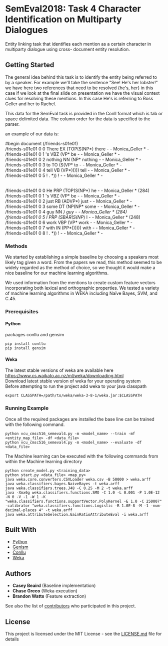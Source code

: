 # SemEval2018: Task 4 Character Identification on Multiparty Dialogues
Entity linking task that identifies each mention as a certain character in multiparty dialogue using cross- document entity resolution.

## Getting Started
The general idea behind this task is to identify the entity being referred to by a speaker. For example we'll take the sentence "See! He's her lobster!" we have here two references that need to be resolved {he's, her} in this case if we look at the final slide on presentation we have the visual context clues for resolving these mentions. In this case He's is referring to Ross Geller and her to Rachel.

This data for the SemEval task is provided in the Conll format which is tab or space delimited data. The column order for the data is specified to the parser. 

an example of our data is: 

\#begin document (/friends-s01e01) <br />
/friends-s01e01 0 0 There EX (TOP(S(NP*) there - - Monica_Geller * - <br />
/friends-s01e01 0 1 's VBZ (VP* be - - Monica_Geller * - <br />
/friends-s01e01 0 2 nothing NN (NP* nothing - - Monica_Geller * - <br />
/friends-s01e01 0 3 to TO (S(VP* to - - Monica_Geller * - <br />
/friends-s01e01 0 4 tell VB (VP*))))) tell - - Monica_Geller * - <br />
/friends-s01e01 0 5 ! . *)) ! - - Monica_Geller * - <br /> <br />

/friends-s01e01 0 0 He PRP (TOP(S(NP*) he - - Monica_Geller * (284) <br />
/friends-s01e01 0 1 's VBZ (VP* be - - Monica_Geller * - <br />
/friends-s01e01 0 2 just RB (ADVP*) just - - Monica_Geller * - <br />
/friends-s01e01 0 3 some DT (NP(NP* some - - Monica_Geller * - <br />
/friends-s01e01 0 4 guy NN *) guy - - Monica_Geller * (284) <br />
/friends-s01e01 0 5 I PRP (SBAR(S(NP*) I - - Monica_Geller * (248) <br />
/friends-s01e01 0 6 work VBP (VP* work - - Monica_Geller * - <br />
/friends-s01e01 0 7 with IN (PP*)))))) with - - Monica_Geller * - <br />
/friends-s01e01 0 8 ! . *)) ! - - Monica_Geller * - <br />

### Methods
We started by establishing a simple baseline by choosing a speakers most likely tag given a word. From the papers we read, this method seemed to be widely regarded as the method of choice, so we thought it would make a nice baseline for our machine learning algorithms.

We used information from the mentions to create custom feature vectors incorporating both lexical and orthographic properties. We tested a variety of machine learning algorithms in WEKA including Naïve Bayes, SVM, and C.45.
### Prerequisites
#### Python 
packages conllu and gensim
```
pip install conllu
pip install gensim
```
#### Weka  
The latest stable versions of weka are available here https://www.cs.waikato.ac.nz/ml/weka/downloading.html  
Download latest stable version of weka for your operating system  
Before attempting to run the project add weka to your java classpath  
```
export CLASSPATH=/path/to/weka/weka-3-8-1/weka.jar:$CLASSPATH
```

### Running Example
Once all the required packages are installed the base line can be trained with the following command.<br />
```
python vcu_cmsc516_semeval4.py -m <model_name> --train -mf <entity_map_file> -df <data_file>
python vcu_cmsc516_semeval4.py -m <model_name> --evaluate -df <data_file>
```


The Machine learning can be executed with the following commands from within the Machine learning directory
```
python create_model.py <training_data>
python start.py <data_file> <map_py>
java weka.core.converters.CSVLoader weka.csv -B 50000 > weka.arff
java weka.classifiers.bayes.NaiveBayes -t weka.arff
java weka.classifiers.trees.J48 -C 0.25 -M 2 -t weka.arff
java -Xmx6g weka.classifiers.functions.SMO -C 1.0 -L 0.001 -P 1.0E-12 -N 0 -V -1 -W 1 -K "weka.classifiers.functions.supportVector.PolyKernel -E 1.0 -C 250007" -calibrator "weka.classifiers.functions.Logistic -R 1.0E-8 -M -1 -num-decimal-places 4" -t weka.arff
java weka.attributeSelection.GainRatioAttributeEval -i weka.arff
```


## Built With
* [Python](https://www.python.org/)
* [Genism](https://radimrehurek.com/gensim/)
* [Conllu](https://github.com/EmilStenstrom/conllu)
* [Weka](https://www.cs.waikato.ac.nz/ml/weka/)

## Authors
* **Casey Beaird** (Baseline implementation)
* **Chase Greco** (Weka execution)
* **Brandon Watts** (Feature extraction)

See also the list of [contributors](https://github.com/cBeaird/SemEval_Character-Identification-on-Multiparty-Dialogues/graphs/contributors) who participated in this project.

## License
This project is licensed under the MIT License - see the [LICENSE.md](https://github.com/cBeaird/SemEval_Character-Identification-on-Multiparty-Dialogues/blob/master/LICENSE) file for details
